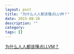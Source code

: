 ```yaml
---
layout: post
title: "为什么人人都该懂点LLVM？"
date: 2015-08-26
description: ""
category: 
tags: []
---
```


[为什么人人都该懂点LLVM？](https://linux.cn/article-6073-rss.html)
